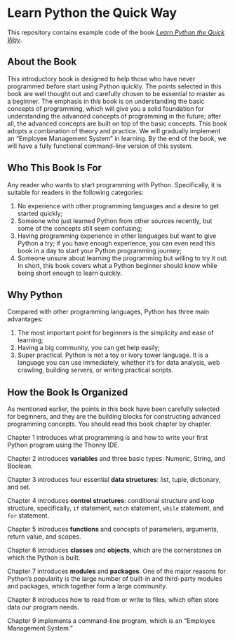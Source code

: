 # Learn Python the Quick Way

This repository contains example code of the book _[Learn Python the Quick Way](https://codefun.tech/learn-python-the-quick-way/)_.

## About the Book
This introductory book is designed to help those who have never programmed before start using Python quickly. The points selected in this book are well thought out and carefully chosen to be essential to master as a beginner.
The emphasis in this book is on understanding the basic concepts of programming, which will give you a solid foundation for understanding the advanced concepts of programming in the future; after all, the advanced concepts are built on top of the basic concepts.
This book adopts a combination of theory and practice. We will gradually implement an “Employee Management System” in learning. By the end of the book, we will have a fully functional command-line version of this system.

## Who This Book Is For
Any reader who wants to start programming with Python. Specifically, it is suitable for readers in the following categories:
1. No experience with other programming languages and a desire to get started quickly;
2. Someone who just learned Python from other sources recently, but some of the concepts still seem confusing;
3. Having programming experience in other languages but want to give Python a try; if you have enough experience, you can even read this book in a day to start your Python programming journey;
4. Someone unsure about learning the programming but willing to try it out.
In short, this book covers what a Python beginner should know while being short enough to learn quickly.

## Why Python
Compared with other programming languages, Python has three main advantages:
1. The most important point for beginners is the simplicity and ease of learning;
2. Having a big community, you can get help easily;
3. Super practical. Python is not a toy or ivory tower language. It is a language you can use immediately, whether it’s for data analysis, web crawling, building servers, or writing practical scripts.

## How the Book Is Organized
As mentioned earlier, the points in this book have been carefully selected for beginners, and they are the building blocks for constructing advanced programming concepts. You should read this book chapter by chapter.

Chapter 1 introduces what programming is and how to write your first Python program using the Thonny IDE.

Chapter 2 introduces **variables** and three basic types: Numeric, String, and Boolean.

Chapter 3 introduces four essential **data structures**: list, tuple, dictionary, and set.

Chapter 4 introduces **control structures**: conditional structure and loop structure, specifically, `if` statement, `match` statement, `while` statement, and `for` statement.

Chapter 5 introduces **functions** and concepts of parameters, arguments, return value, and scopes.

Chapter 6 introduces **classes** and **objects**, which are the cornerstones on which the Python is built.

Chapter 7 introduces **modules** and **packages**. One of the major reasons for Python’s popularity is the large number of built-in and third-party modules and packages, which together form a large community.

Chapter 8 introduces how to read from or write to files, which often store data our program needs.

Chapter 9 implements a command-line program, which is an “Employee Management System.”
